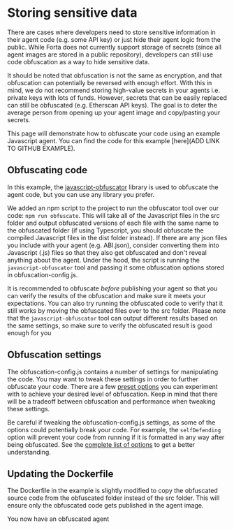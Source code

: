 # Storing sensitive data

There are cases where developers need to store sensitive information in their agent code (e.g. some API key) or just hide their agent logic from the public. While Forta does not currently support storage of secrets (since all agent images are stored in a public repository), developers can still use code obfuscation as a way to hide sensitive data.

It should be noted that obfuscation is not the same as encryption, and that obfuscation can potentially be reversed with enough effort. With this in mind, we do not recommend storing high-value secrets in your agents i.e. private keys with lots of funds. However, secrets that can be easily replaced can still be obfuscated (e.g. Etherscan API keys). The goal is to deter the average person from opening up your agent image and copy/pasting your secrets.

This page will demonstrate how to obfuscate your code using an example Javascript agent. You can find the code for this example [here](ADD LINK TO GITHUB EXAMPLE).

## Obfuscating code

In this example, the [javascript-obfuscator](https://github.com/javascript-obfuscator/javascript-obfuscator) library is used to obfuscate the agent code, but you can use any library you prefer.

We added an npm script to the project to run the obfuscator tool over our code: `npm run obfuscate`. This will take all of the Javascript files in the src folder and output obfuscated versions of each file with the same name to the obfuscated folder (if using Typescript, you should obfuscate the compiled Javascript files in the dist folder instead). If there are any json files you include with your agent (e.g. ABI.json), consider converting them into Javascript (.js) files so that they also get obfuscated and don't reveal anything about the agent. Under the hood, the script is running the `javascript-obfuscator` tool and passing it some obfuscation options stored in obfuscation-config.js.

It is recommended to obfuscate _before_ publishing your agent so that you can verify the results of the obfuscation and make sure it meets your expectations. You can also try running the obfuscated code to verify that it still works by moving the obfuscated files over to the src folder. Please note that the `javascript-obfuscator` tool can output different results based on the same settings, so make sure to verify the obfuscated result is good enough for you

## Obfuscation settings

The obfuscation-config.js contains a number of settings for manipulating the code. You may want to tweak these settings in order to further obfuscate your code. There are a few [preset options](https://github.com/javascript-obfuscator/javascript-obfuscator#preset-options) you can experiment with to achieve your desired level of obfuscation. Keep in mind that there will be a tradeoff between obfuscation and performance when tweaking these settings.

Be careful if tweaking the obfuscation-config.js settings, as some of the options could potentially break your code. For example, the `selfDefending` option will prevent your code from running if it is formatted in any way after being obfuscated. See the [complete list of options](https://github.com/javascript-obfuscator/javascript-obfuscator#javascript-obfuscator-options) to get a better understanding.

## Updating the Dockerfile

The Dockerfile in the example is slightly modified to copy the obfuscated source code from the obfuscated folder instead of the src folder. This will ensure only the obfuscated code gets published in the agent image.

You now have an obfuscated agent
